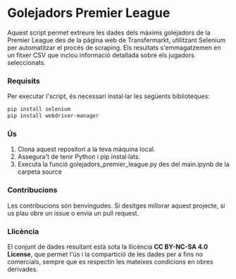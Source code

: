 # Golejadors Premier League

Aquest script permet extreure les dades dels màxims golejadors de la Premier League des de la pàgina web de Transfermarkt, utilitzant Selenium per automatitzar el procés de scraping. Els resultats s'emmagatzemen en un fitxer CSV que inclou informació detallada sobre els jugadors seleccionats.

### Requisits
Per executar l'script, és necessari instal·lar les següents biblioteques:

```bash
pip install selenium
pip install webdriver-manager
```

### Ús
1. Clona aquest repositori a la teva màquina local.
2. Assegura't de tenir Python i pip instal·lats.
3. Executa la funció golejadors_premier_league.py des del main.ipynb de la carpeta source



### Contribucions
Les contribucions són benvingudes. Si desitges millorar aquest projecte, si us plau obre un issue o envia un pull request.

### Llicència
El conjunt de dades resultant està sota la llicència **CC BY-NC-SA 4.0 License**, que permet l'ús i la compartició de les dades per a fins no comercials, sempre que es respectin les mateixes condicions en obres derivades.



 
